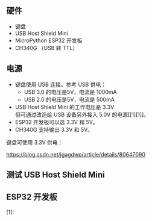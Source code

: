 ## 硬件

- 键盘
- USB Host Shield Mini
- MicroPython ESP32 开发板
- CH340G （USB 转 TTL）

## 电源

- 键盘使用 USB 连接。参考 USB 供电：
  + USB 3.0 的电压是5V，电流是 1000mA
  + USB 2.0 的电压是5V，电流是 500mA
- USB Host Shield Mini 的工作电压是 3.3V  
  但可通过改造给 USB 设备另外接入 5.0V 的电源[[1][1]]。
- ESP32 开发板可以选 3.3V 和 5V。
- CH340G 支持输出 3.3V 和 5V。

键盘可使用 3.3V 供电：  

https://blog.csdn.net/jgagdwp/article/details/80647090

## 测试 USB Host Shield Mini




## ESP32 开发板



[1]: 